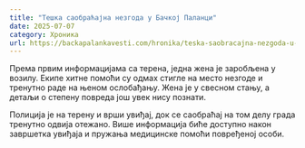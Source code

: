 ```yaml
---
title: "Тешка саобраћајна незгода у Бачкој Паланци"
date: 2025-07-07
category: Хроника
url: https://backapalankavesti.com/hronika/teska-saobracajna-nezgoda-u-backoj-palanci-2/
---
```


Према првим информацијама са терена, једна жена је заробљена у возилу. Екипе хитне помоћи су одмах стигле на место незгоде и тренутно раде на њеном ослобађању. Жена је у свесном стању, а детаљи о степену повреда још увек нису познати.

Полиција је на терену и врши увиђај, док се саобраћај на том делу града тренутно одвија отежано. Више информација биће доступно након завршетка увиђаја и пружања медицинске помоћи повређеној особи.
